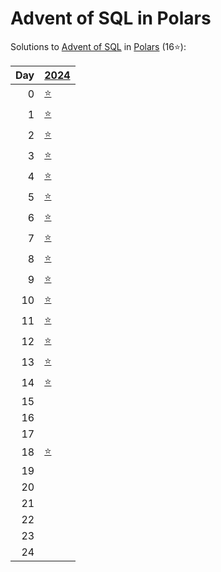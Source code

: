 # Advent of SQL in Polars

Solutions to [Advent of SQL](https://adventofsql.com/) in [Polars](https://docs.pola.rs/) (16⭐):

|   Day | [2024](2024)                                              |
|------:|:----------------------------------------------------------|
|     0 | [⭐](2024/00_the_great_christmas_analytics_crisis)        |
|     1 | [⭐](2024/01_santas_gift_list_parser)                     |
|     2 | [⭐](2024/02_santas_jumbled_letters)                      |
|     3 | [⭐](2024/03_the_greatest_christmas_dinner_ever)          |
|     4 | [⭐](2024/04_the_great_toy_tag_migration)                 |
|     5 | [⭐](2024/05_santas_production_dashboard)                 |
|     6 | [⭐](2024/06_making_presents_fairer)                      |
|     7 | [⭐](2024/07_santas_cartesian_elf_skill-matching_program) |
|     8 | [⭐](2024/08_the_great_north_pole_bureaucracy_bust)       |
|     9 | [⭐](2024/09_reindeer_training_records)                   |
|    10 | [⭐](2024/10_the_christmas_party_drinking_list)           |
|    11 | [⭐](2024/11_the_christmas_tree_famine)                   |
|    12 | [⭐](2024/12_the_great_gift_ranking)                      |
|    13 | [⭐](2024/13_santas_christmas_card_list)                  |
|    14 | [⭐](2024/14_where_is_santas_green_suit)                  |
|    15 |                                                           |
|    16 |                                                           |
|    17 |                                                           |
|    18 | [⭐](2024/18_who_has_the_most_peers)                      |
|    19 |                                                           |
|    20 |                                                           |
|    21 |                                                           |
|    22 |                                                           |
|    23 |                                                           |
|    24 |                                                           |

